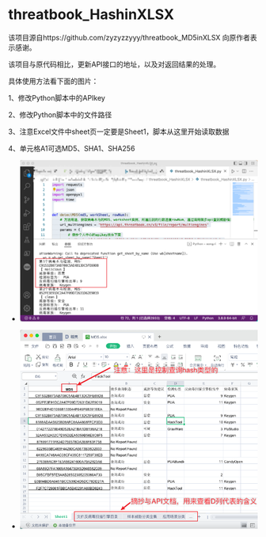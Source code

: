 # threatbook_HashinXLSX

该项目源自https://github.com/zyzyzzyyy/threatbook_MD5inXLSX    向原作者表示感谢。

该项目与原代码相比，更新API接口的地址，以及对返回结果的处理。

具体使用方法看下面的图片：

1、修改Python脚本中的APIkey

2、修改Python脚本中的文件路径

3、注意Excel文件中sheet页一定要是Sheet1，脚本从这里开始读取数据

4、单元格A1可选MD5、SHA1、SHA256


- ![1.png](picture/1.png)


- ![2.png](picture/2.png)
